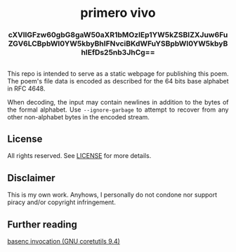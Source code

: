 <div align="center">

# primero vivo
### cXVlIGFzw60gbG8gaW50aXR1bMOzIEp1YW5kZSBIZXJuw6FuZGV6LCBpbWl0YW5kbyBhIFNvciBKdWFuYSBpbWl0YW5kbyBhIEfDs25nb3JhCg==

##

</div>

<div align="justify">

This repo is intended to serve as a static webpage for publishing this poem. The poem's file data is encoded as described for the 64 bits base alphabet in RFC 4648.

When decoding, the input may contain newlines in addition to the bytes of the formal alphabet. Use `--ignore-garbage` to attempt to recover from any other non-alphabet bytes in the encoded stream.

</div>

## License
All rights reserved. See [LICENSE](LICENSE) for more details.

## Disclaimer
This is my own work. Anyhows, I personally do not condone nor support piracy and/or copyright infringement.

## Further reading
[basenc invocation (GNU coretutils 9.4)](https://www.gnu.org/software/coreutils/basenc)
